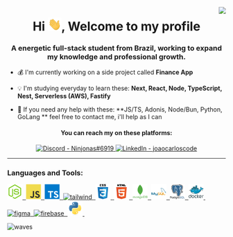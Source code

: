 <img align="right"
  src="https://gist.githubusercontent.com/JohnC0de/825b3dcf3eaa852478d3e14d2810362f/raw/5e1c28d6f23b2ebb4dd009d9fc3908045f2fb12b/card.svg">
<h1 align="center">Hi <img height="30" src="./assets/Hi.gif">, Welcome to my profile</h1>
<h3 align="center">
  A energetic full-stack student from Brazil, working to expand my knowledge and
  professional growth.
</h3>

- 💰 I'm currently working on a side project called **Finance App**

- 💡 I'm studying everyday to learn these: **Next, React, Node, TypeScript, Nest, Serverless (AWS), Fastify**

- 💬 If you need any help with these: **JS/TS, Adonis, Node/Bun, Python, GoLang ** feel free to contact me, i'll help as I can

<h4 align="center">You can reach my on these platforms:</h4>
<p align="center">

  <a href="https://discordapp.com/users/167742409822830592">
    <img
      src="https://img.shields.io/static/v1?label=Discord&message=Ninjonas%236919&color=black&logo=discord&colorA=white&style=for-the-badge"
      alt="Discord -
    Ninjonas#6919">
  </a>
  <a href="https://www.linkedin.com/in/joaocarloscode/">
    <img
      src="https://img.shields.io/static/v1?label=LinkedIn&message=joaocarloscode&color=black&style=for-the-badge&logo=linkedin&logoColor=blue&colorA=white"
      alt="LinkedIn -
    joaocarloscode">
  </a>

</p>
<hr>
<h3 align="left">Languages and Tools:</h3>
<p align="left">

  <a href="https://nodejs.org" target="_blank" rel="noreferrer">
    <img src="https://raw.githubusercontent.com/devicons/devicon/master/icons/nodejs/nodejs-plain.svg" alt="nodejs"
      width="35" height="35" />
    <img src="https://img.shields.io/badge/Node.js-black?style=for-the-badge" alt="">
  </a>

  <a href="https://developer.mozilla.org/en-US/docs/Web/JavaScript" target="_blank" rel="noreferrer">
    <img src="https://raw.githubusercontent.com/devicons/devicon/master/icons/javascript/javascript-original.svg"
      alt="javascript" width="35" height="35" />
    <img src="https://img.shields.io/badge/Javascript-black?style=for-the-badge" alt="">
  </a>

  <a href="https://www.typescriptlang.org/" target="_blank" rel="noreferrer">
    <img src="https://raw.githubusercontent.com/devicons/devicon/master/icons/typescript/typescript-original.svg"
      alt="typescript" width="35" height="35" />
    <img src="https://img.shields.io/badge/Typescript-black?style=for-the-badge" alt="">
  </a>

  <a href="https://tailwindcss.com/" target="_blank" rel="noreferrer">
    <img src="https://www.vectorlogo.zone/logos/tailwindcss/tailwindcss-icon.svg" alt="tailwind" width="35"
      height="35" />
    <img src="https://img.shields.io/badge/Tailwindcss-black?style=for-the-badge" alt="">
  </a>

  <a href="https://www.w3schools.com/css/" target="_blank" rel="noreferrer">
    <img src="https://raw.githubusercontent.com/devicons/devicon/master/icons/css3/css3-original-wordmark.svg"
      alt="css3" width="35" height="35" />
    <img src="https://img.shields.io/badge/Css-black?style=for-the-badge" alt="">
  </a>

  <a href="https://www.w3.org/html/" target="_blank" rel="noreferrer">
    <img src="https://raw.githubusercontent.com/devicons/devicon/master/icons/html5/html5-original-wordmark.svg"
      alt="html5" width="35" height="35" />
    <img src="https://img.shields.io/badge/Html-black?style=for-the-badge" alt="">
  </a>

  <a href="https://www.mongodb.com/" target="_blank" rel="noreferrer">
    <img src="https://raw.githubusercontent.com/devicons/devicon/master/icons/mongodb/mongodb-plain-wordmark.svg"
      alt="mongodb" width="35" height="35" />
    <img src="https://img.shields.io/badge/Mongodb-black?style=for-the-badge" alt="">
  </a>

  <a href="https://www.mysql.com/" target="_blank" rel="noreferrer">
    <img src="https://raw.githubusercontent.com/devicons/devicon/master/icons/mysql/mysql-original-wordmark.svg"
      alt="mysql" width="35" height="35" />
    <img src="https://img.shields.io/badge/Mysql-black?style=for-the-badge" alt="">
  </a>

  <a href="https://www.postgresql.org" target="_blank" rel="noreferrer">
    <img
      src="https://raw.githubusercontent.com/devicons/devicon/master/icons/postgresql/postgresql-original-wordmark.svg"
      alt="postgresql" width="35" height="35" />
    <img src="https://img.shields.io/badge/Postgresql-black?style=for-the-badge" alt="">
  </a>

  <a href="https://www.docker.com/" target="_blank" rel="noreferrer">
    <img src="https://raw.githubusercontent.com/devicons/devicon/master/icons/docker/docker-original-wordmark.svg"
      alt="docker" width="35" height="35" />
    <img src="https://img.shields.io/badge/Docker-black?style=for-the-badge" alt="">
  </a>

  <a href="https://www.figma.com/" target="_blank" rel="noreferrer">
    <img src="https://www.vectorlogo.zone/logos/figma/figma-icon.svg" alt="figma" width="35" height="35" />
    <img src="https://img.shields.io/badge/Figma-black?style=for-the-badge" alt="">
  </a>

  <a href="https://firebase.google.com/" target="_blank" rel="noreferrer">
    <img src="https://www.vectorlogo.zone/logos/firebase/firebase-icon.svg" alt="firebase" width="35" height="35" />
    <img src="https://img.shields.io/badge/Firebase-black?style=for-the-badge" alt="">
  </a>
  <a href="https://www.python.org" target="_blank" rel="noreferrer">
    <img src="https://raw.githubusercontent.com/devicons/devicon/master/icons/python/python-original.svg" alt="python"
      width="35" height="35" />
    <img src="https://img.shields.io/badge/Python-black?style=for-the-badge" alt="">
  </a>

</p>
<img
  src="https://gist.githubusercontent.com/JohnC0de/167ea2315ac79a2af65aee5e6014affc/raw/8fd3cc64c6e578013a450432b0f14cbd236639ec/waves.svg"
  alt="waves">
